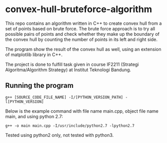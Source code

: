 # convex-hull-bruteforce-algorithm

This repo contains an algorithm written in C++ to create convex hull from a set of points based on brute force.
The brute force approach is to try all possible pairs of points and check whether they make up the boundary of the convex hull by counting the number of points in its left and right side.

The program show the result of the convex hull as well, using an extension of matplotlib library in C++.

The project is done to fulfill task given in course IF2211 (Strategi Algoritma/Algorithm Strategy) at Institut Teknologi Bandung.

## Running the program

`g++ [SOURCE_CODE_FILE_NAME] -I/[PYTHON_VERSION_PATH] -l[PYTHON_VERSION]`

Below is the example command with file name main.cpp, object file name main, and using python 2.7:

`g++ -o main main.cpp -I/usr/include/python2.7 -lpython2.7`

Tested using python2 only, not tested with python3.

